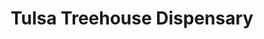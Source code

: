 ---
title: "Tulsa Treehouse Dispensary"
url: /broken-arrow/tulsa-treehouse-dispensary/
shop: Hanf
---